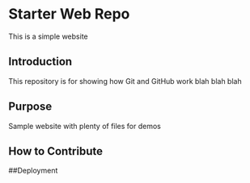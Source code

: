 # Starter Web Repo
This is a simple website
## Introduction

This repository is for showing how Git and GitHub work blah blah blah

## Purpose

Sample website with plenty of files for demos

## How to Contribute

##Deployment